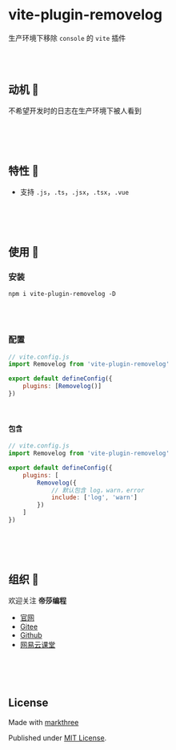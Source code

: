 # vite-plugin-removelog

生产环境下移除 `console` 的 `vite` 插件

<br />
<br />

## 动机 🦒

不希望开发时的日志在生产环境下被人看到

<br />
<br />
<br />

## 特性 🦖

- 支持 `.js`，`.ts`，`.jsx`，`.tsx`，`.vue`

<br />
<br />
<br />

## 使用 🦕

### 安装

```shell
npm i vite-plugin-removelog -D
```

<br />
<br />

### 配置

```js
// vite.config.js
import Removelog from 'vite-plugin-removelog'

export default defineConfig({
	plugins: [Removelog()]
})
```

<br />

#### 包含

```js
// vite.config.js
import Removelog from 'vite-plugin-removelog'

export default defineConfig({
	plugins: [
		Removelog({
			// 默认包含 log，warn，error
			include: ['log', 'warn']
		})
	]
})
```

<br />
<br />
<br />

## 组织 🦔

欢迎关注 **帝莎编程**

- [官网](http://dishaxy.dishait.cn/)
- [Gitee](https://gitee.com/dishait)
- [Github](https://github.com/dishait)
- [网易云课堂](https://study.163.com/provider/480000001892585/index.htm?share=2&shareId=480000001892585)

<br />
<br />
<br />

## License

Made with [markthree](https://github.com/markthree)

Published under [MIT License](./LICENSE).

<br />
